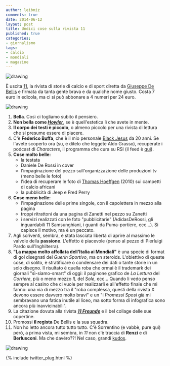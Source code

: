 ```yaml
---
author: leibniz
comments: true
date: 2014-06-12
layout: post
title: Undici cose sulla rivista 11
published: true
categories:
- giornalismo
tags:
- calcio
- mondiali
- magazine
---
```


![drawing](http://leibniz.me/images/vault/undici.png)

È uscita [11](http://rivistaundici.com), la rivista di storie di calcio e di sport diretta da [Giuseppe De Bellis](https://twitter.com/giudebellis) e firmata da tanta gente brava e da qualche nome giusto. Costa 7 euro in edicola, ma ci si può abbonare a 4 numeri per 24 euro.

![drawing](http://leibniz.me/images/vault/11ddr.png)

1. **Bella**. Così ci togliamo subito il pensiero.
2. **Non bella come [_Howler_](http://www.howlermagazine.com/)**, se è quell'estetica lì che avete in mente.
3. **Il corpo dei testi è piccolo**, o almeno piccolo per una rivista di lettura che si presume essere di piacere.
4. C'è **Federico Buffa**, che è il mio personale [Black Jesus](http://goo.gl/9kaJX8) da 20 anni. Se l'avete scoperto ora (su, e ditelo che leggete Aldo Grasso), recuperate i podcast di _Characters_, il programma che cura su RSI (il feed è [qui](http://www4.rsi.ch/podcast/rss/Characters.cfm)).
5. **Cose molto belle:** 
	* la testata
	* Daniele De Rossi in cover
	* l'impaginazione del pezzo sull'organizzazione delle produzioni tv  (meno belle le foto)
	* l'idea di recuperare le foto di [Thomas Hoeffgen](http://www.thomashoeffgen.com/) (2010) sui campetti di calcio africani
	* la pubblicità di Jeep e Fred Perry
6. **Cose meno belle:** 
	* l'impaginazione delle prime singole, con il capolettera in mezzo alla pagina
	* troppi ritrattoni da una pagina di Zanetti nel pezzo su Zanetti
	* i servizi realizzati con le foto "pubblicitarie" (AdidasDeRossi, gli inguardabili 11 Samsunghiani, i guanti da Puma-portiere, ecc...). Si capisce il motivo, ma è un peccato. 
7. Agli scriventi, sembra, è stata lasciata libertà di aprire al massimo le valvole della **passione**. L'effetto è piacevole (penso al pezzo di Pierluigi Pardo sull'Inghilterra).
8. **"La mappa molto affollata dell'Italia ai Mondiali"** è una specie di format di gol disegnati del _Guerin Sportivo_, ma on steroids. L'obiettivo di queste cose, di solito, è stratificare o condensare dei dati o tante storie in un solo disegno. Il risultato è quella roba che ormai è il trademark dei giornali "sì-siamo-smart" di oggi: il paginone grafico de _La Lettura_ del _Corriere_, più o meno mezzo _IL_ del _Sole_, ecc... Quando li vedo penso sempre al casino che ci vuole per realizzarli e all'effetto finale che mi fanno: una via di mezzo tra il "roba complessa, questi della rivista X devono essere davvero molto bravi" e un "i _Promessi Sposi_ già mi sembravano una fatica inutile al liceo, ma sotto forma di infografica sono ancora più inavvicinabili".
9. La citazione dovuta alla rivista **[_11 Freunde_](http://www.11freunde.de/)** e il bel collage delle sue copertine.
10. Promossi **il regista** De Bellis e la sua squadra.
11. Non ho letto ancora tutto tutto tutto. C'è Sorrentino (e vabbè, pure qui) però, a prima vista, mi sembra, in _11_ non c'è traccia di **Renzi** e di **Berlusconi**. Ma che davéro??! Nel caso, grandi [kudos](http://goo.gl/KgN7IY).

![drawing](http://leibniz.me/images/vault/11calcio.png)

{% include twitter_plug.html %}


